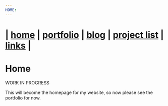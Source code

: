 ```yaml
---
HOME: 
---
```


| [home]() | [portfolio](/portfolio) | [blog](/blog) | [project list](/project_list) | [links](/links) |
============================================

# Home

WORK IN PROGRESS

This will become the homepage for my website, so now please see the portfolio for now.